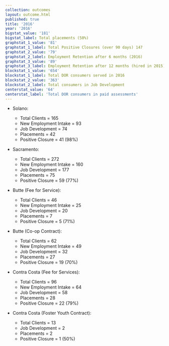 ```yaml
---
collection: outcomes
layout: outcome.html
published: true
title: '2016'
year: '2016'
bigstat_value: '181'
bigstat_label: Total placements (50%)
graphstat_1_value: '81'
graphstat_1_label: Total Positive Closures (over 90 days) 147
graphstat_2_value: '79'
graphstat_2_label: Employment Retention after 6 months (2016)
graphstat_3_value: '89'
graphstat_3_label: Employment Retention after 12 months (hired in 2015)
blockstat_1_value: '654'
blockstat_1_label: Total DOR consumers served in 2016
blockstat_2_value: '363'
blockstat_2_label: Total consumers in Job Development
centerstat_value: '64'
centerstat_label: 'Total DOR consumers in paid assessments'
---
```

* Solano:
  - Total Clients = 165
  - New Employment Intake = 93
  - Job Development = 74
  - Placements = 42
  - Positive Closure = 41 (98%)

* Sacramento:
  - Total Clients = 272
  - New Employment Intake = 160
  - Job Development = 177
  - Placements = 75
  - Positive Closure = 59 (77%)

* Butte (Fee for Service):
  - Total Clients = 46
  - New Employment Intake = 25
  - Job Development = 20
  - Placements = 7
  - Positive Closure = 5 (71%)

* Butte (Co-op Contract):
  - Total Clients = 62
  - New Employment Intake = 49
  - Job Development = 32
  - Placements = 27
  - Positive Closure = 19 (70%)

* Contra Costa (Fee for Services):
  - Total Clients = 96
  - New Employment Intake = 64
  - Job Development = 58
  - Placements = 28
  - Positive Closure = 22 (79%)

* Contra Costa (Foster Youth Contract):
  - Total Clients = 13
  - Job Development = 2
  - Placements = 2
  - Positive Closure = 1 (50%)
